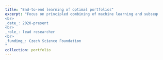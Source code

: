 ```yaml
---
title: "End-to-end learning of optimal portfolios"
excerpt: "Focus on principled combining of machine learning and subsequent (portfolio) optimization problems.
<br>
_date_: 2020-present
<br>
_role_: lead researcher
<br>
_funding_: Czech Science Foundation
"
collection: portfolio
---
```


